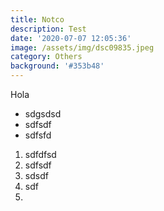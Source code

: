 ```yaml
---
title: Notco
description: Test
date: '2020-07-07 12:05:36'
image: /assets/img/dsc09835.jpeg
category: Others
background: '#353b48'
---
```

Hola

* sdgsdsd
* sdfsdf
* sdfsfd



1. sdfdfsd
2. sdfsdf
3. sdsdf
4. sdf
5.
